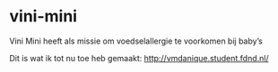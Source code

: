# vini-mini
Vini Mini heeft als missie om voedselallergie te voorkomen bij baby’s


Dit is wat ik tot nu toe heb gemaakt:
http://vmdanique.student.fdnd.nl/
